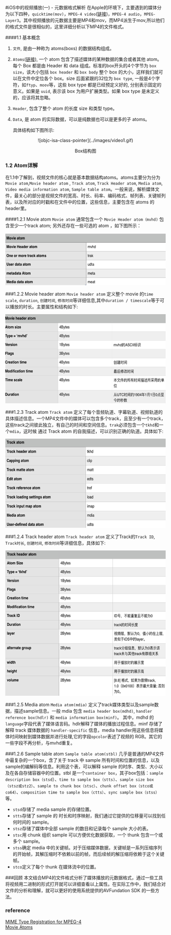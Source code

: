 #iOS中的视频播放(一) - 元数据格式解析
在Apple的环境下，主要遇到的媒体分为以下四种，`quicktime(mov)`，`MPEG-4 video`([链接](https://zh.wikipedia.org/wiki/MP4))，`MPEG-4 audio`，`MPEG-Layer3`。其中视频播放的元数据主要是MP4和mov，而MP4派生于mov,所以他们的格式文件是很相似的，这里详细分析以下MP4的文件格式。

####1.1 基本概念
1. `文件`, 是由一种称为 atoms(boxs) 的数据结构组成。
2. `Atoms`([链接](http://mp4ra.org/atoms.html)), 一个 atom 包含了描述媒体的某种数据的集合或者其他 atom。每个 Box 都是由 Header 和 data 组成。标准的box开头的4个字节为 `box size`，该大小包括 `box header` 和 `box body` 整个 box 的大小，这样我们就可以在文件中定位各个 box。size 后面紧跟的32位为 `box type`, 一般是4个字符，如`ftyp`、`moov`等，这些 box type 都是已经预定义好的, 分别表示固定的意义。如果是 `uuid`, 表示该 box 为用户扩展类型。如果 box type 是未定义的，应该将其忽略。
3. `Header`, 包含了整个 atom 的长度 size 和类型 type。
4. `Data`, 是 atom 的实际数据，可以是纯数据也可以是更多的子 atoms。

	具体结构如下图所示:
<p align='center'>
![objc-isa-class-pointer](../images/video1.gif)
<p align='center'>
Box结构图

### 1.2 Atom详解
在1.1中了解到，视频文件的核心就是基本数据结构atoms。atoms主要分为分为 `Movie atom`,`Movie header atom` , `Track atom`, `Track Header atom`, `Media atom`,  `Video media information atom`, `Sample table atom`。一般来说，解析媒体文件，最关心的部分是视频文件的宽高、时长、码率、编码格式、帧列表、关键帧列表，以及所对应的时戳和在文件中的位置，这些信息，主要包含在 atoms 的header里。

####1.2.1 Movie atom
`Movie atom` 通常包含一个 `Movie Header atom（mvhd)` 包含至少一个track atom; 另外还存在一些可选的 atom ，如下图所示：

<div align=center>
<img src="../images/movieatom.jpg" width="594" height="163" alt="图片名称"/>
</div>

###1.2.2 Movie header atom
`Movie header atom` 定义整个 movie 的`time scale`, `duration`, `创建时间`, `修改时间`等详细信息,其中`duration / timescale`等于可以播放的时长。主要属性和结构如下:

<div align=center>
<img src="../images/Movieheaderatom.jpg" width="594" height="279" alt="图片名称"/>
</div>

###1.2.3 Track atom
`Track atom` 定义了每个音频轨道、字幕轨道、视频轨道的具体描述信息。一个MP4文件中的媒体可以包含多个track，且至少有一个track，这些track之间彼此独立，有自己的时间和空间信息。`trak`必须包含一个`tkhd`和一个`mdia`，这时候 通过 Track atom
的自我描述，可以识别正确的轨道。具体如下:

<div align=center>
<img src="../images/Trackatom.jpg" width="594" height="279" alt="图片名称"/>
</div>

###1.2.4 Track header atom
`Track header atom` 定义了Track的`Track ID`, `Track时长`, `创建时间`, `修改时间`等详细信息，具体如下:

<div align=center>
<img src="../images/trackheaderatom.jpg" width="594" height="455" alt="图片名称"/>
</div>

###1.2.5 Media atom
`Media atom(mdia)` 定义了track媒体类型以及sample数据，描述sample信息。一般 mdia 包含 `media header box(mdhd)`, `handler reference box(hdlr)` 和 `media information box(minf)`。
其中，mdhd 的 `language`字段代表了媒体语言码。hdlr解释了媒体的播放过程信息。minf 存储了解释 track 媒体数据的 `handler-specific` 信息，media handler用这些信息将媒体时间映射到媒体数据并进行处理,它的字段`opcolor`表述了视频的 RGB。其它的一些字段不再分析，与mvhd重复。

###1.2.6 Sample table atom
`Sample table atom(stbl)` 几乎是普通的MP4文件中最复杂的一个box，含了关于 track 中 sample 所有时间和位置的信息，以及sample的编解码等信息。利用这个表，可以解释 sample 的时序、类型、大小以及在各自存储容器中的位置。stbl 是一个`container box`，其子box包括：`sample description box（stsd`）、`time to sample box（stts)`、`sample size box（stsz或stz2）`、`sample to chunk box（stsc）`、`chunk offset box（stco或co64）`、`composition time to sample box（ctts）`、`sync sample box（stss）`等。

* `stsd`存储了 media sample 的存储位置。
* `stts`存储了 sample 的 时长和时序映射，我们通过它提供的位移量可以找到任何时间的 sample。
* `stsz`存储了媒体中全部 sample 的数目和记录每个 sample 大小的表。
* `stsc`用 chunk 组织 sample 可以方便优化数据获取，一个 thunk 包含一个或多个 sample。
* `stss`确定 media 中的关键帧。对于压缩媒体数据，关键帧是一系列压缩序列的开始帧，其解压缩时不依赖以前的帧，而后续帧的解压缩将依赖于这个关键帧。
* `stco`定义了每个 thunk 在媒体流中的位置。

###回顾
本文结合MP4的文件格式分析了媒体播放的元数据格式，通过一些工具将视频用二进制的形式打开就可以详细查看以上属性。在实际工作中，我们结合对文件的分析和理解，就可以更好的使用系统提供的AVFundation SDK 的一些方法。

### reference
[MIME Type Registration for MPEG-4](https://tools.ietf.org/html/rfc4337)<br/>
[Movie Atoms](https://developer.apple.com/library/mac/documentation/QuickTime/QTFF/QTFFChap2/qtff2.html)
